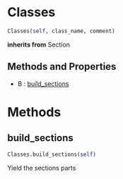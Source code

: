 # Classes



``` python
Classes(self, class_name, comment)
```




**inherits from** Section 

## Methods and Properties
- B : [build_sections](#build_sections) 

# Methods

## build_sections

``` python
Classes.build_sections(self)
```

Yield the sections parts





